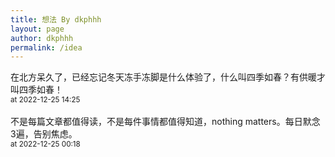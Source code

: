 ```yaml
---
title: 想法 By dkphhh
layout: page
author: dkphhh
permalink: /idea
---
```

在北方呆久了，已经忘记冬天冻手冻脚是什么体验了，什么叫四季如春？有供暖才叫四季如春！
<br><small>at 2022-12-25 14:25</small>
<br>
<br>
不是每篇文章都值得读，不是每件事情都值得知道，nothing matters。每日默念3遍，告别焦虑。
<br><small>at 2022-12-25 00:18</small>
<br>
<br>


